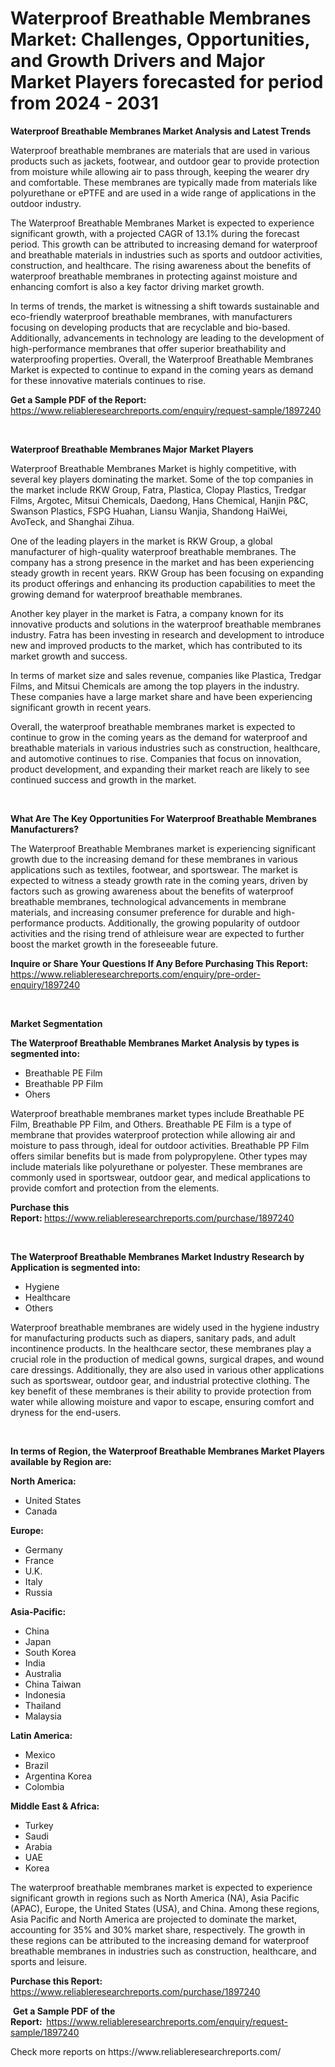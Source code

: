 <p><h1>Waterproof Breathable Membranes Market: Challenges, Opportunities, and Growth Drivers and Major Market Players forecasted for period from 2024 - 2031</h1></p><p><strong>Waterproof Breathable Membranes Market Analysis and Latest Trends</strong></p>
<p><p>Waterproof breathable membranes are materials that are used in various products such as jackets, footwear, and outdoor gear to provide protection from moisture while allowing air to pass through, keeping the wearer dry and comfortable. These membranes are typically made from materials like polyurethane or ePTFE and are used in a wide range of applications in the outdoor industry.</p><p>The Waterproof Breathable Membranes Market is expected to experience significant growth, with a projected CAGR of 13.1% during the forecast period. This growth can be attributed to increasing demand for waterproof and breathable materials in industries such as sports and outdoor activities, construction, and healthcare. The rising awareness about the benefits of waterproof breathable membranes in protecting against moisture and enhancing comfort is also a key factor driving market growth.</p><p>In terms of trends, the market is witnessing a shift towards sustainable and eco-friendly waterproof breathable membranes, with manufacturers focusing on developing products that are recyclable and bio-based. Additionally, advancements in technology are leading to the development of high-performance membranes that offer superior breathability and waterproofing properties. Overall, the Waterproof Breathable Membranes Market is expected to continue to expand in the coming years as demand for these innovative materials continues to rise.</p></p>
<p><strong>Get a Sample PDF of the Report:&nbsp;</strong> <a href="https://www.reliableresearchreports.com/enquiry/request-sample/1897240">https://www.reliableresearchreports.com/enquiry/request-sample/1897240</a></p>
<p>&nbsp;</p>
<p><strong>Waterproof Breathable Membranes Major Market Players</strong></p>
<p><p>Waterproof Breathable Membranes Market is highly competitive, with several key players dominating the market. Some of the top companies in the market include RKW Group, Fatra, Plastica, Clopay Plastics, Tredgar Films, Argotec, Mitsui Chemicals, Daedong, Hans Chemical, Hanjin P&C, Swanson Plastics, FSPG Huahan, Liansu Wanjia, Shandong HaiWei, AvoTeck, and Shanghai Zihua.</p><p>One of the leading players in the market is RKW Group, a global manufacturer of high-quality waterproof breathable membranes. The company has a strong presence in the market and has been experiencing steady growth in recent years. RKW Group has been focusing on expanding its product offerings and enhancing its production capabilities to meet the growing demand for waterproof breathable membranes.</p><p>Another key player in the market is Fatra, a company known for its innovative products and solutions in the waterproof breathable membranes industry. Fatra has been investing in research and development to introduce new and improved products to the market, which has contributed to its market growth and success.</p><p>In terms of market size and sales revenue, companies like Plastica, Tredgar Films, and Mitsui Chemicals are among the top players in the industry. These companies have a large market share and have been experiencing significant growth in recent years.</p><p>Overall, the waterproof breathable membranes market is expected to continue to grow in the coming years as the demand for waterproof and breathable materials in various industries such as construction, healthcare, and automotive continues to rise. Companies that focus on innovation, product development, and expanding their market reach are likely to see continued success and growth in the market.</p></p>
<p>&nbsp;</p>
<p><strong>What Are The Key Opportunities For Waterproof Breathable Membranes Manufacturers?</strong></p>
<p><p>The Waterproof Breathable Membranes market is experiencing significant growth due to the increasing demand for these membranes in various applications such as textiles, footwear, and sportswear. The market is expected to witness a steady growth rate in the coming years, driven by factors such as growing awareness about the benefits of waterproof breathable membranes, technological advancements in membrane materials, and increasing consumer preference for durable and high-performance products. Additionally, the growing popularity of outdoor activities and the rising trend of athleisure wear are expected to further boost the market growth in the foreseeable future.</p></p>
<p><strong>Inquire or Share Your Questions If Any Before Purchasing This Report:</strong> <a href="https://www.reliableresearchreports.com/enquiry/pre-order-enquiry/1897240">https://www.reliableresearchreports.com/enquiry/pre-order-enquiry/1897240</a></p>
<p>&nbsp;</p>
<p><strong>Market Segmentation</strong></p>
<p><strong>The Waterproof Breathable Membranes Market Analysis by types is segmented into:</strong></p>
<p><ul><li>Breathable PE Film</li><li>Breathable PP Film</li><li>Ohers</li></ul></p>
<p><p>Waterproof breathable membranes market types include Breathable PE Film, Breathable PP Film, and Others. Breathable PE Film is a type of membrane that provides waterproof protection while allowing air and moisture to pass through, ideal for outdoor activities. Breathable PP Film offers similar benefits but is made from polypropylene. Other types may include materials like polyurethane or polyester. These membranes are commonly used in sportswear, outdoor gear, and medical applications to provide comfort and protection from the elements.</p></p>
<p><strong>Purchase this Report:&nbsp;</strong><a href="https://www.reliableresearchreports.com/purchase/1897240">https://www.reliableresearchreports.com/purchase/1897240</a></p>
<p>&nbsp;</p>
<p><strong>The Waterproof Breathable Membranes Market Industry Research by Application is segmented into:</strong></p>
<p><ul><li>Hygiene</li><li>Healthcare</li><li>Others</li></ul></p>
<p><p>Waterproof breathable membranes are widely used in the hygiene industry for manufacturing products such as diapers, sanitary pads, and adult incontinence products. In the healthcare sector, these membranes play a crucial role in the production of medical gowns, surgical drapes, and wound care dressings. Additionally, they are also used in various other applications such as sportswear, outdoor gear, and industrial protective clothing. The key benefit of these membranes is their ability to provide protection from water while allowing moisture and vapor to escape, ensuring comfort and dryness for the end-users.</p></p>
<p>&nbsp;</p>
<p><strong>In terms of Region, the Waterproof Breathable Membranes Market Players available by Region are:</strong></p>
<p>
    <p> <strong> North America: </strong>
        <ul>
            <li>United States</li>
            <li>Canada</li>
        </ul>
        </p> 
    <p> <strong> Europe: </strong>
        <ul>
            <li>Germany</li>
            <li>France</li>
            <li>U.K.</li>
            <li>Italy</li>
            <li>Russia</li>
        </ul>
        </p> 
    <p> <strong> Asia-Pacific: </strong>
        <ul>
            <li>China</li>
            <li>Japan</li>
            <li>South Korea</li>
            <li>India</li>
            <li>Australia</li>
            <li>China Taiwan</li>
            <li>Indonesia</li>
            <li>Thailand</li>
            <li>Malaysia</li>
        </ul>
        </p> 
    <p> <strong> Latin America: </strong>
        <ul>
            <li>Mexico</li>
            <li>Brazil</li>
            <li>Argentina Korea</li>
            <li>Colombia</li>
        </ul>
        </p> 
    <p> <strong> Middle East & Africa: </strong>
        <ul>
            <li>Turkey</li>
            <li>Saudi</li>
            <li>Arabia</li>
            <li>UAE</li>
            <li>Korea</li>
        </ul>
    </p>
    </p>
<p><p>The waterproof breathable membranes market is expected to experience significant growth in regions such as North America (NA), Asia Pacific (APAC), Europe, the United States (USA), and China. Among these regions, Asia Pacific and North America are projected to dominate the market, accounting for 35% and 30% market share, respectively. The growth in these regions can be attributed to the increasing demand for waterproof breathable membranes in industries such as construction, healthcare, and sports and leisure.</p></p>
<p><strong>Purchase this Report: </strong><a href="https://www.reliableresearchreports.com/purchase/1897240">https://www.reliableresearchreports.com/purchase/1897240</a></p>
<p>&nbsp;<strong>Get a Sample PDF of the Report:&nbsp;&nbsp;</strong><a href="https://www.reliableresearchreports.com/enquiry/request-sample/1897240">https://www.reliableresearchreports.com/enquiry/request-sample/1897240</a></p>
<p><strong></strong></p>
<p>Check more reports on https://www.reliableresearchreports.com/</p>